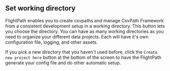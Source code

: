 ## Set working directory

FlightPath enables you to create csvpaths and manage CsvPath Framework from a consistent development setup in a working directory. This button lets you choose the directory. You can have as many working directories as you need to organize your different data projects. Each will have it's own configuration file, logging, and other assets.

If you pick a new directory that you haven't used before, click the `Create new project here` button at the bottom of the screen to have the FlightPath generate your config file and do other automatic setup.

